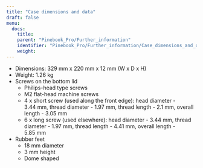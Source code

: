 ```yaml
---
title: "Case dimensions and data"
draft: false
menu:
  docs:
    title:
    parent: "Pinebook_Pro/Further_information"
    identifier: "Pinebook_Pro/Further_information/Case_dimensions_and_data"
    weight: 
---
```


* Dimensions: 329&nbsp;mm&nbsp;x 220&nbsp;mm&nbsp;x 12&nbsp;mm (W&nbsp;x D&nbsp;x H)
* Weight: 1.26&nbsp;kg
* Screws on the bottom lid
  * Philips-head type screws
  * M2 flat-head machine screws
  * 4 x short screw (used along the front edge): head diameter - 3.44&nbsp;mm, thread diameter - 1.97&nbsp;mm, thread length - 2.1&nbsp;mm, overall length - 3.05&nbsp;mm
  * 6 x long screw (used elsewhere): head diameter - 3.44&nbsp;mm, thread diameter - 1.97&nbsp;mm, thread length - 4.41&nbsp;mm, overall length - 5.85&nbsp;mm
* Rubber feet
  * 18&nbsp;mm diameter
  * 3&nbsp;mm height
  * Dome shaped

